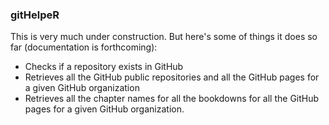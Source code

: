 ### gitHelpeR

This is very much under construction. But here's some of things it does so far (documentation is forthcoming): 

- Checks if a repository exists in GitHub
- Retrieves all the GitHub public repositories and all the GitHub pages for a given GitHub organization
- Retrieves all the chapter names for all the bookdowns for all the GitHub pages for a given GitHub organization. 
